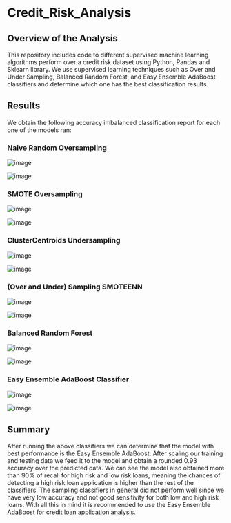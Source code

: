 # Credit_Risk_Analysis

## Overview of the Analysis
This repository includes code to  different supervised machine learning algorithms perform over a credit risk dataset using Python, Pandas and Sklearn library. We use supervised learning techniques such as Over and Under Sampling, Balanced Random Forest, and Easy Ensemble AdaBoost classifiers and determine which one has the best classification results.

## Results

We obtain the following accuracy imbalanced classification report for each one of the models ran:

### Naive Random Oversampling

![image](https://user-images.githubusercontent.com/20058842/192932427-32e73c9d-b732-43b5-a6cf-b6285f95c2ed.png)


![image](https://user-images.githubusercontent.com/20058842/192932311-8050d810-b7d1-477c-9b71-d173b67daf40.png)


### SMOTE Oversampling

![image](https://user-images.githubusercontent.com/20058842/192932491-09a41e70-961b-417b-8daa-2930d04aee3e.png)


![image](https://user-images.githubusercontent.com/20058842/192932535-7d036a3a-56fa-4c0b-9215-c8f528c1a2b9.png)


### ClusterCentroids Undersampling

![image](https://user-images.githubusercontent.com/20058842/192932622-67f5b9e2-23c1-4d2d-a1c0-42af18ceddf0.png)


![image](https://user-images.githubusercontent.com/20058842/192932679-1b39d644-b074-4940-a16c-bace5273249c.png)


### (Over and Under) Sampling SMOTEENN

![image](https://user-images.githubusercontent.com/20058842/192932734-a0603904-2db7-4432-b7b6-3998797c5e75.png)

![image](https://user-images.githubusercontent.com/20058842/192932777-14246a93-4c00-4657-9101-75af62210ca9.png)


### Balanced Random Forest

![image](https://user-images.githubusercontent.com/20058842/192932928-febeb56e-d2ca-40b3-b4da-00a44592bd13.png)

![image](https://user-images.githubusercontent.com/20058842/192932996-15b170bc-27fa-4e31-ac3b-72a96e0adba5.png)


### Easy Ensemble AdaBoost Classifier

![image](https://user-images.githubusercontent.com/20058842/192933069-c0ccf3d2-bf26-4a4c-9792-78b86544da73.png)

![image](https://user-images.githubusercontent.com/20058842/192933124-32aa140f-cf84-4b87-b4c4-5e0eae7e3a79.png)


## Summary

After running the above classifiers we can determine that the model with best performance is the Easy Ensemble AdaBoost. After scaling our training and testing data we feed it to the model and obtain a rounded 0.93 accuracy over the predicted data. We can see the model also obtained more than 90% of recall for high risk and low risk loans, meaning the chances of detecting a high risk loan application is higher than the rest of the classifiers. The sampling classifiers in general did not perform well since we have very low accuracy and not good sensitivity for both low and high risk loans. With all this in mind it is recommended to use the Easy Ensemble AdaBoost for credit loan application analysis.
